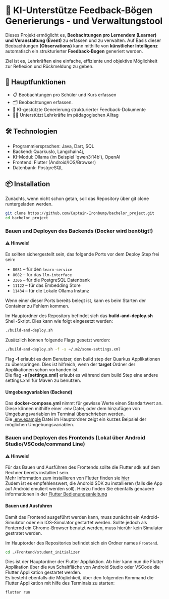 # 🧠 KI-Unterstütze Feedback-Bögen Generierungs - und Verwaltungstool

Dieses Projekt ermöglicht es, **Beobachtungen pro Lernendem (Learner) und Veranstaltung (Event)** zu erfassen und zu verwalten. Auf Basis dieser Beobachtungen **(Observations)** kann mithilfe von **künstlicher Intelligenz** automatisch ein strukturierter **Feedback-Bogen** generiert werden.

Ziel ist es, Lehrkräften eine einfache, effiziente und objektive Möglichkeit zur Reflexion und Rückmeldung zu geben.

## 🚀 Hauptfunktionen

- 📋 Beobachtungen pro Schüler und Kurs erfassen
- 🗂️ Beobachtungen erfassen.
- 🤖 KI-gestützte Generierung strukturierter Feedback-Dokumente
- 🧑‍🏫 Unterstützt Lehrkräfte im pädagogischen Alltag

## 🛠️ Technologien

- Programmiersprachen: Java, Dart, SQL
- Backend: QuarkusIo, Langchain4j, 
- KI-Modul: Ollama (im Beispiel 'qwen3:14b'), OpenAI
- Frontend: Flutter (Android/IOS/Browser)
- Datenbank: PostgreSQL

## 📦 Installation

Zunächts, wenn nicht schon getan, soll das Repository über git clone runtergeladen werden.

```bash
git clone https://github.com/Captain-Ironbump/bachelor_project.git
cd bachelor_project
```
### Bauen und Deployen des Backends (Docker wird benötigt!)
#### ⚠️ Hinweis!
Es sollten sichergestellt sein, das folgende Ports vor dem Deploy Step frei sein:

- `8081` – für den `learn-service`
- `8082` – für das `llm-interface`
- `3306` – für die PostgreSQL Datenbank
- `11122` – für das Embedding Store
- `11434` – für die Lokale Ollama Instanz

Wenn einer dieser Ports bereits belegt ist, kann es beim Starten der Container zu Fehlern kommen.

Im Hauptordner des Repository befindet sich das **build-and-deploy.sh** Shell-Skript.
Dies kann wie folgt eingesetzt werden:
```bash
./build-and-deploy.sh
```
Zusätzlich können folgende Flags gesetzt werden:
```bash
./build-and-deploy.sh -f -s ~/.m2/some-settings.xml
```
Flag **-f** erlaubt es dem Benutzer, den build step der Quarkus Applikationen zu überspringen. Dies ist hilfreich, wenn der **target** Ordner der Applikationen schon vorhanden ist.  
Die flag **-s [settings.xml]** erlaubt es während dem build Step eine andere settings.xml für Maven zu benutzen.

#### Umgebungvariablen (Backend)
Das **docker-compose.yml** nimmt für gewisse Werte einen Standartwert an. Diese können mithilfe einer .env Datei, oder dem hinzufügen von Umgebungsvariablen im Terminal überschrieben werden.  
Die [.env.example](./.env.example) Datei im Hauptordner zeigt ein kurzes Beipsiel der möglichen Umgebungsvariablen. 

### Bauen und Deployen des Frontends (Lokal über Android Studio/VSCode/command Line)
#### ⚠️ Hinweis!
Für das Bauen und Ausführen des Frontends sollte die Flutter sdk auf dem Rechner bereits installiert sein.  
Mehr Information zum installieren von Flutter finden sie [hier](https://docs.flutter.dev/get-started/install?categories=mvo,ar-vr,rmdy,web,mobile&categories=mvo,creative,ar-vr,rmdy,mobile&categories=mvo,creative,ar-vr,rmdy,web,mobile)  
Zudem ist es empfehlenswert, die Android SDK zu installieren (falls die App auf Android emuliert werden soll). Hierzu finden Sie ebenfalls genauere Informationen in der [Flutter Bedienungsanleitung](https://docs.flutter.dev/platform-integration/android/setup)

#### Bauen und Ausfuhren
Damit das Frontend ausgeführt werden kann, muss zunächst ein Android-Simulator oder ein IOS-Simulator gestartet werden. Sollte jedoch als Fonternd ein Chrome-Browser benutzt werden, muss hierühr kein Simulator gestratet werden.  

Im Hauptorder des Repositories befindet sich ein Ordner names `Frontend`.

```bash
cd ./Frontend/student_initializer
```
Dies ist der Hauptordner der Flutter Appliaktion. Ab hier kann nun die Flutter Applikation über die `RUN` Schaltfläche von Android Studio oder VSCode die Flutter Applikation gestartet werden.  
Es besteht ebenfalls die Möglichkeit, über den folgenden Kommand die Flutter Applikation mit hilfe des Terminals zu starten:
```bash
flutter run
```